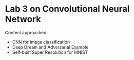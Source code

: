 # Lab 3 on Convolutional  Neural Network
Content approached:
  - CNN for image classification
  - Deep Dream and Adversarial Example
  - Self-built Super Resolution for MNIST
